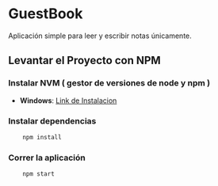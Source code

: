 # GuestBook
Aplicación simple para leer y escribir notas únicamente.

## Levantar el Proyecto con NPM

### Instalar NVM ( gestor de versiones de node y npm )

* **Windows**: [Link de Instalacion](https://github.com/coreybutler/nvm-windows)

### Instalar dependencias

```bash
    npm install
```

### Correr la aplicación

```bash
    npm start
```

